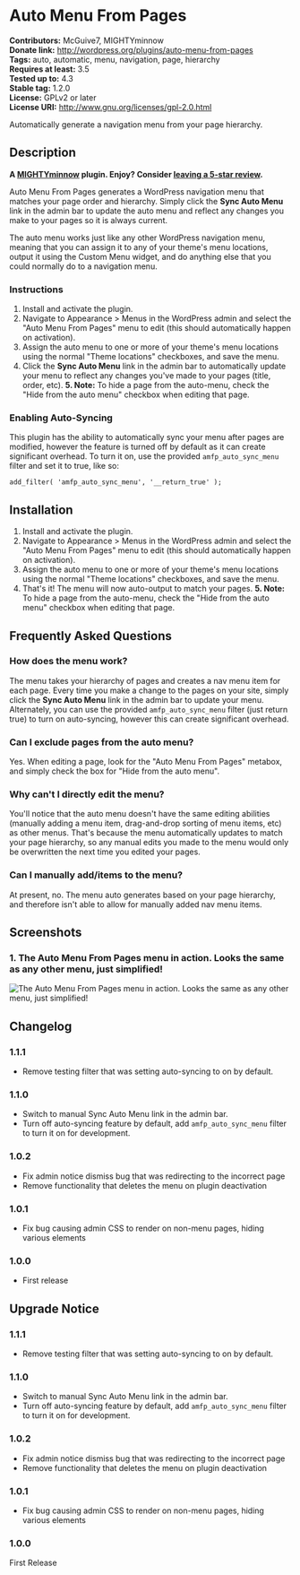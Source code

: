 # Auto Menu From Pages #
**Contributors:**      McGuive7, MIGHTYminnow  
**Donate link:**       http://wordpress.org/plugins/auto-menu-from-pages  
**Tags:**              auto, automatic, menu, navigation, page, hierarchy  
**Requires at least:** 3.5  
**Tested up to:**      4.3  
**Stable tag:**        1.2.0  
**License:**           GPLv2 or later  
**License URI:**       http://www.gnu.org/licenses/gpl-2.0.html  

Automatically generate a navigation menu from your page hierarchy.

## Description ##

**A <a href="http://mightyminnow.com/plugin-landing-page?utm_source=auto-menu-from-pages&utm_medium=plugin-repo&utm_campaign=WordPress%20Plugins">MIGHTYminnow</a> plugin. Enjoy? Consider [leaving a 5-star review](https://wordpress.org/support/view/plugin-reviews/auto-menu-from-pages).**

Auto Menu From Pages generates a WordPress navigation menu that matches your page order and hierarchy. Simply click the **Sync Auto Menu** link in the admin bar to update the auto menu and reflect any changes you make to your pages so it is always current.

The auto menu works just like any other WordPress navigation menu, meaning that you can assign it to any of your theme's menu locations, output it using the Custom Menu widget, and do anything else that you could normally do to a navigation menu.

### Instructions ###
1. Install and activate the plugin.
2. Navigate to Appearance > Menus in the WordPress admin and select the "Auto Menu From Pages" menu to edit (this should automatically happen on activation).
3. Assign the auto menu to one or more of your theme's menu locations using the normal "Theme locations" checkboxes, and save the menu.
4. Click the **Sync Auto Menu** link in the admin bar to automatically update your menu to reflect any changes you've made to your pages (title, order, etc).
**5. Note:** To hide a page from the auto-menu, check the "Hide from the auto menu" checkbox when editing that page.  

### Enabling Auto-Syncing ###
This plugin has the ability to automatically sync your menu after pages are modified, however the feature is turned off by default as it can create significant overhead. To turn it on, use the provided `amfp_auto_sync_menu` filter and set it to true, like so:

	add_filter( 'amfp_auto_sync_menu', '__return_true' );


## Installation ##

1. Install and activate the plugin.
2. Navigate to Appearance > Menus in the WordPress admin and select the "Auto Menu From Pages" menu to edit (this should automatically happen on activation).
3. Assign the auto menu to one or more of your theme's menu locations using the normal "Theme locations" checkboxes, and save the menu.
4. That's it! The menu will now auto-output to match your pages.
**5. Note:** To hide a page from the auto-menu, check the "Hide from the auto menu" checkbox when editing that page.  

## Frequently Asked Questions ##

### How does the menu work? ###

The menu takes your hierarchy of pages and creates a nav menu item for each page. Every time you make a change to the pages on your site, simply click the **Sync Auto Menu** link in the admin bar to update your menu. Alternately, you can use the provided `amfp_auto_sync_menu` filter (just return true) to turn on auto-syncing, however this can create significant overhead.

### Can I exclude pages from the auto menu? ###

Yes. When editing a page, look for the "Auto Menu From Pages" metabox, and simply check the box for "Hide from the auto menu".

### Why can't I directly edit the menu? ###

You'll notice that the auto menu doesn't have the same editing abilities (manually adding a menu item, drag-and-drop sorting of menu items, etc) as other menus. That's because the menu automatically updates to match your page hierarchy, so any manual edits you made to the menu would only be overwritten the next time you edited your pages.


### Can I manually add/items to the menu? ###

At present, no. The menu auto generates based on your page hierarchy, and therefore isn't able to allow for manually added nav menu items.

## Screenshots ##

### 1. The Auto Menu From Pages menu in action. Looks the same as any other menu, just simplified! ###
![The Auto Menu From Pages menu in action. Looks the same as any other menu, just simplified!](https://ps.w.org/auto-menu-from-pages/assets/screenshot-1.png)


## Changelog ##

### 1.1.1 ###
* Remove testing filter that was setting auto-syncing to on by default.

### 1.1.0 ###
* Switch to manual Sync Auto Menu link in the admin bar.
* Turn off auto-syncing feature by default, add `amfp_auto_sync_menu` filter to turn it on for development.

### 1.0.2 ###
* Fix admin notice dismiss bug that was redirecting to the incorrect page
* Remove functionality that deletes the menu on plugin deactivation

### 1.0.1 ###
* Fix bug causing admin CSS to render on non-menu pages, hiding various elements

### 1.0.0 ###
* First release

## Upgrade Notice ##

### 1.1.1 ###
* Remove testing filter that was setting auto-syncing to on by default.

### 1.1.0 ###
* Switch to manual Sync Auto Menu link in the admin bar.
* Turn off auto-syncing feature by default, add `amfp_auto_sync_menu` filter to turn it on for development.

### 1.0.2 ###
* Fix admin notice dismiss bug that was redirecting to the incorrect page
* Remove functionality that deletes the menu on plugin deactivation

### 1.0.1 ###
* Fix bug causing admin CSS to render on non-menu pages, hiding various elements

### 1.0.0 ###
First Release